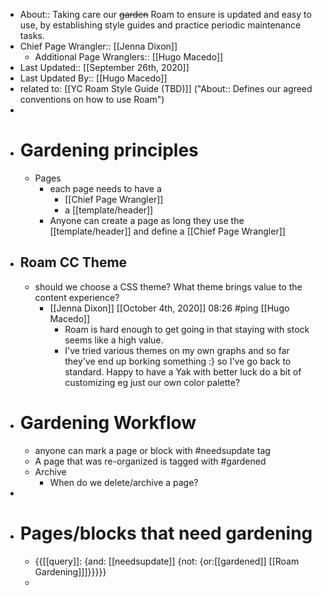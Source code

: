 - About:: Taking care our ~~garden~~ Roam to ensure is updated and easy to use, by establishing style guides and practice periodic maintenance tasks.
- Chief Page Wrangler:: [[Jenna Dixon]]
    - Additional Page Wranglers:: [[Hugo Macedo]]
- Last Updated:: [[September 26th, 2020]]
- Last Updated By:: [[Hugo Macedo]]  
- related to: [[YC Roam Style Guide (TBD)]] ("About:: Defines our agreed conventions on how to use Roam")
- 
- # Gardening principles 
    - Pages
        - each page needs to have a
            - [[Chief Page Wrangler]]
            - a [[template/header]]
        - Anyone can create a page as long they use the [[template/header]] and define a [[Chief Page Wrangler]]
- ## Roam CC Theme
    - should we choose a CSS theme? What theme brings value to the content experience?
        - [[Jenna Dixon]] [[October 4th, 2020]] 08:26 #ping [[Hugo Macedo]]
            - Roam is hard enough to get going in that staying with stock seems like a high value.
            - I've tried various themes on my own graphs and so far they've end up borking something :} so I've go back to standard. Happy to have a Yak with better luck do a bit of customizing eg just our own color palette?
- # Gardening Workflow
    - anyone can mark a page or block with #needsupdate tag
    - A page that was re-organized is tagged with #gardened 
    - Archive
        - When do we delete/archive a page?
- 
- # Pages/blocks that need gardening
    - {{[[query]]: {and: [[needsupdate]] {not: {or:[[gardened]] [[Roam Gardening]]]}}}}}
    - 
